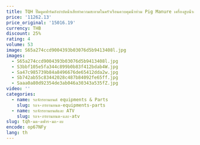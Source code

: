 ```yaml
---
title: TQH ปั๊มดูดฟาร์มถังบําบัดน้ําเสียทําความสะอาดในครัวเรือนควบคุมน้ําท่วม Pig Manure เครื่องสูบน้ําดูด Manure Discharge โคลนปั๊ม
price: '11262.13'
price_original: '15016.19'
currency: THB
discount: 25%
rating: 4
volume: 53
image: S65a274ccd9004393b03076d5b9413408l.jpg
images:
  - S65a274ccd9004393b03076d5b9413408l.jpg
  - S3bbf105e5fa344c899b0b83f412bdab4W.jpg
  - Sa47c985739b84a8496676de65412dda2w.jpg
  - Sb742ab55c83442028c487b84092fe65ff.jpg
  - Saaa0a80d92354de3ab046a30343a535fZ.jpg
video: ''
categories:
  - name: รถจักรยานยนต์ equipments & Parts
    slug: รถจ-กรยานยนต-equipments-parts
  - name: รถจักรยานยนต์และ ATV
    slug: รถจ-กรยานยนต-และ-atv
slug: tqh-มด-ดฟาร-มถ-งบ
encode: op67NFy
lang: th
---
```

  
